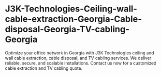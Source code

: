 # J3K-Technologies-Ceiling-wall-cable-extraction-Georgia-Cable-disposal-Georgia-TV-cabling-Georgia
Optimize your office network in Georgia with J3K Technologies ceiling and wall cable extraction, cable disposal, and TV cabling services. We deliver reliable, secure, and scalable installations. Contact us now for a customized cable extraction and TV cabling quote.
